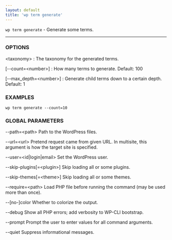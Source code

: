 ```yaml
---
layout: default
title: 'wp term generate'
---
```


`wp term generate` - Generate some terms.

<hr />

### OPTIONS

&lt;taxonomy&gt;
: The taxonomy for the generated terms.

[\--count=&lt;number&gt;]
: How many terms to generate. Default: 100

[\--max_depth=&lt;number&gt;]
: Generate child terms down to a certain depth. Default: 1

### EXAMPLES

    wp term generate --count=10

### GLOBAL PARAMETERS

  \--path=&lt;path&gt;
      Path to the WordPress files.

  \--url=&lt;url&gt;
      Pretend request came from given URL. In multisite, this argument is how the target site is specified.

  \--user=&lt;id|login|email&gt;
      Set the WordPress user.

  \--skip-plugins[=&lt;plugin&gt;]
      Skip loading all or some plugins.

  \--skip-themes[=&lt;theme&gt;]
      Skip loading all or some themes.

  \--require=&lt;path&gt;
      Load PHP file before running the command (may be used more than once).

  \--[no-]color
      Whether to colorize the output.

  \--debug
      Show all PHP errors; add verbosity to WP-CLI bootstrap.

  \--prompt
      Prompt the user to enter values for all command arguments.

  \--quiet
      Suppress informational messages.




